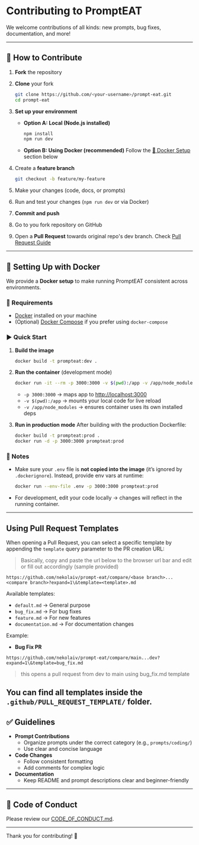 # Contributing to PromptEAT

We welcome contributions of all kinds: new prompts, bug fixes, documentation, and more!

---

## 📜 How to Contribute
1. **Fork** the repository
2. **Clone** your fork

   ```bash
   git clone https://github.com/<your-username>/prompt-eat.git
   cd prompt-eat
   ```
3. **Set up your environment**

   * **Option A: Local (Node.js installed)**

     ```bash
     npm install
     npm run dev
     ```
   * **Option B: Using Docker (recommended)**
     Follow the [🐳 Docker Setup](#-setting-up-with-docker) section below
4. Create a **feature branch**

   ```bash
   git checkout -b feature/my-feature
   ```
5. Make your changes (code, docs, or prompts)
6. Run and test your changes (`npm run dev` or via Docker)
7. **Commit and push**
8. Go to you fork repository on GitHub
9. Open a **Pull Request** towards original repo's dev branch. Check [Pull Request Guide](#using-pull-request-templates)

---

## 🐳 Setting Up with Docker

We provide a **Docker setup** to make running PromptEAT consistent across environments.

### 🔧 Requirements

* [Docker](https://docs.docker.com/get-docker/) installed on your machine
* (Optional) [Docker Compose](https://docs.docker.com/compose/) if you prefer using `docker-compose`

### ▶️ Quick Start

1. **Build the image**

   ```bash
   docker build -t prompteat:dev .
   ```

2. **Run the container** (development mode)

   ```bash
   docker run -it --rm -p 3000:3000 -v $(pwd):/app -v /app/node_modules prompteat:dev npm run dev
   ```

   * `-p 3000:3000` → maps app to [http://localhost:3000](http://localhost:3000)
   * `-v $(pwd):/app` → mounts your local code for live reload
   * `-v /app/node_modules` → ensures container uses its own installed deps

3. **Run in production mode**
   After building with the production Dockerfile:

   ```bash
   docker build -t prompteat:prod .
   docker run -d -p 3000:3000 prompteat:prod
   ```

### 📝 Notes

* Make sure your `.env` file is **not copied into the image** (it’s ignored by `.dockerignore`). Instead, provide env vars at runtime:

  ```bash
  docker run --env-file .env -p 3000:3000 prompteat:prod
  ```
* For development, edit your code locally → changes will reflect in the running container.
---
## Using Pull Request Templates
When opening a Pull Request, you can select a specific template by appending the `template` query parameter to the PR creation URL:
> Basically, copy and paste the url below to the browser url bar and edit or fill out accordingly (sample provided)

```
https://github.com/nekolaiv/prompt-eat/compare/<base branch>...<compare branch>?expand=1\&template=<template>.md
```

Available templates:
- `default.md` → General purpose
- `bug_fix.md` → For bug fixes
- `feature.md` → For new features
- `documentation.md` → For documentation changes

Example:
- **Bug Fix PR**  
```
https://github.com/nekolaiv/prompt-eat/compare/main...dev?expand=1\&template=bug_fix.md
```
> this opens a pull request from dev to main using bug_fix.md template
  
You can find all templates inside the `.github/PULL_REQUEST_TEMPLATE/` folder.
---

## ✅ Guidelines
- **Prompt Contributions**
  - Organize prompts under the correct category (e.g., `prompts/coding/`)
  - Use clear and concise language
- **Code Changes**
  - Follow consistent formatting
  - Add comments for complex logic
- **Documentation**
  - Keep README and prompt descriptions clear and beginner-friendly

---

## 🧾 Code of Conduct
Please review our [CODE_OF_CONDUCT.md](CODE_OF_CONDUCT.md).

---

Thank you for contributing! 🎉
